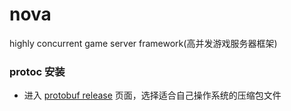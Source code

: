 # nova
highly concurrent game server framework(高并发游戏服务器框架)

### protoc 安装
- 进入 [protobuf release](https://github.com/protocolbuffers/protobuf/releases) 页面，选择适合自己操作系统的压缩包文件